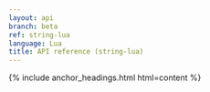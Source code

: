 ```yaml
---
layout: api
branch: beta
ref: string-lua
language: Lua
title: API reference (string-lua)
---
```

{% include anchor_headings.html html=content %}